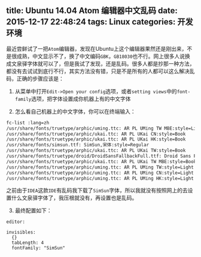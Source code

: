 title: Ubuntu 14.04 Atom 编辑器中文乱码
date: 2015-12-17 22:48:24
tags: Linux
categories: 开发环境
---
最近尝鲜试了一把`Atom`编辑器，发现在Ubuntu上这个编辑器果然还是刚出来，不是很成熟，中文显示不了，换了中文编码`GBK`，`GB18030`也不行。网上很多人说换成文泉驿字体就可以了，但是我试了发现，还是乱码。很多人都是抄那一种方法，都没有去试试到底行不行，其实方法没有错，只是不是所有的人都可以这么解决乱码，正确的步骤应该是：
1. 从菜单中打开`Edit->Open your config`选项，或者`setting views`中的`font-family`选项，把字体设置成你机器上有的中文字体

2. 怎么看自己机器上的中文字体，你可以在终端输入：
```bash
fc-list :lang=zh
/usr/share/fonts/truetype/arphic/uming.ttc: AR PL UMing TW MBE:style=Light
/usr/share/fonts/truetype/arphic/ukai.ttc: AR PL UKai CN:style=Book
/usr/share/fonts/truetype/arphic/ukai.ttc: AR PL UKai HK:style=Book
/usr/share/fonts/simsun.ttf: SimSun,宋体:style=Regular
/usr/share/fonts/truetype/arphic/ukai.ttc: AR PL UKai TW:style=Book
/usr/share/fonts/truetype/droid/DroidSansFallbackFull.ttf: Droid Sans Fallback:style=Regular
/usr/share/fonts/truetype/arphic/ukai.ttc: AR PL UKai TW MBE:style=Book
/usr/share/fonts/truetype/arphic/uming.ttc: AR PL UMing TW:style=Light
/usr/share/fonts/truetype/arphic/uming.ttc: AR PL UMing CN:style=Light
/usr/share/fonts/truetype/arphic/uming.ttc: AR PL UMing HK:style=Light
```
 之前由于`IDEA`这款`IDE`有乱码我下载了`SimSun`字体，所以我就没有按照网上的去设置什么文泉驿字体了，我压根就没有，再设置也是乱码。

3. 最终配置如下：
```
editor:

invisibles:
  {}
  tabLength: 4
  fontFamily: "SimSun"
```
